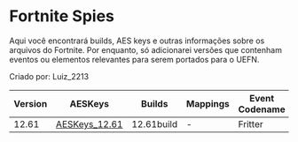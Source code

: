 # Fortnite Spies
Aqui você encontrará builds, AES keys e outras informações sobre os arquivos do Fortnite.
Por enquanto, só adicionarei versões que contenham eventos ou elementos relevantes para serem portados para o UEFN.

Criado por: Luiz_2213

| Version | AESKeys | Builds | Mappings | Event Codename |
|---------|------|-----------|----------|-----------------|
|12.61| [AESKeys_12.61](https://github.com/luiz-2213/Versions/blob/main/Arquivos%20/12.61%20/AESKeys_12.61.md)| 12.61build | - | Fritter |
